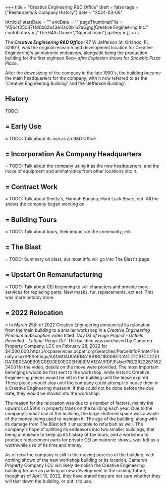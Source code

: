 +++
title = "Creative Engineering R&D Office"
draft = false
tags = ["Restaurants & Company History"]
date = "2024-03-06"

[Article]
startDate = ""
endDate = ""
pageThumbnailFile = "A564f25047f1d0b02a43e11a00b162a6.jpg|Creative Engineering Inc."
contributors = ["The 64th Gamer","Sponch man"]
gallery = []
+++


The <b><i>Creative Engineering R&D Office</b></i> (47 W Jefferson St, Orlando, FL 32801), was the original research and development location for Creative Engineering's animatronic endeavors, alongside being the production building for the first eighteen <i>Rock-afire Explosion</i> shows for <i>Showbiz Pizza Place</i>.

After the downsizing of the company in the late 1990's, the building became the main headquarters for the company, with it now referred to as the 'Creative Engineering Building' and the 'Jefferson Building'.

<h2> History </h2>
TODO:

<h2>= Early Use </h2>=
TODO: Talk about its use as an R&D Office

<h2>= Incorporation As Company Headquarters </h2>=
TODO: Talk about the company using it as the new headquarters, and the move of equipment and animatronics from other locations into it.

<h2>= Contract Work </h2>=
TODO: Talk about Smitty's, Hannah Banana, Hard Luck Bears, ect. All the shows the company began working on.

<h2>= Building Tours </h2>=
TODO: Talk about tours, their impact on the community, ect.

<h2>= The Blast </h2>=
TODO: Summary on blast, but most info will go into The Blast's page.

<h2>= Upstart On Remanufacturing </h2>=
TODO: Talk about CEI beginning to sell characters and provide more services for replacing parts. New masks, fur, replacements, ect ect. This was more notably done.

<h2>= 2022 Relocation </h2>=
In March 25th of 2022 Creative Engineering announced its relocation from the main building to a smaller workshop in a <i>Creative Engineering Premium Subscription</i> video titled <i><nowiki/>'Day 03 of Huge Project - Details Revealed - Letting Things Go'.</i> The building was purchased by Cameron Property Company, LCC on February 28, 2022 for $4,500,000.<ref>https://ocpaservices.ocpafl.org/Searches/ParcelInfoPrinterFriendly.aspx/PFSettings/AA1AB1AD0AE1BA1BB1BC1BD0BE1CA1CD1CB1CC1CE1DA1DB0EA0EB0EC0ED0EE0EG0EH0EI0MA1ZA1/PDF/False/PID/292226735234031</ref> In the video, details on the move were provided. The most important belongings would be first sent to the workshop, while historic Creative Engineering pieces would be left in the building until the lease expired. These pieces would stay until the company could attempt to house them in a Creative Engineering museum. If this could not be done before the due date, they would be moved into the workshop.

The reason for the relocation was due to a number of factors, mainly the upwards of $30k in property taxes on the building each year. Due to the company's small use of the building, the large cluttered space was a waste of the money being used to maintain it. The age of the building, along with its damage from The Blast left it unsuitable to refurbish as well. The company's hope of splitting its endeavors into two smaller buildings, that being a museum to keep up its history of fan tours, and a workshop to produce replacement parts for private CEI animatronic shows, was felt as a worthwhile use of its time and money.

As of now the company is still in the moving process of the building, with nothing shown of the new workshop building or its location. Cameron Property Company LCC will likely demolish the Creative Engineering building for use as parking or new development in the coming future, though as of April 10, 2022, they have stated they are not sure whether they will tear down the building, or put it to use.




